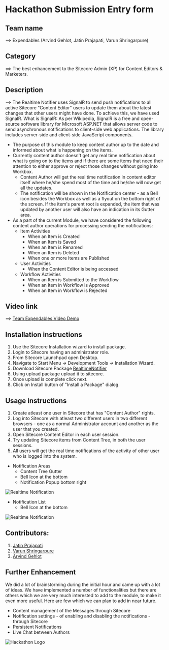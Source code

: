 # Hackathon Submission Entry form

## Team name
⟹ Expendables (Arvind Gehlot, Jatin Prajapati, Varun Shringarpure)

## Category
⟹ The best enhancement to the Sitecore Admin (XP) for Content Editors & Marketers.

## Description
⟹ The Realtime Notifier uses SignalR to send push notifications to all active Sitecore "Content Editor" users to update them about the latest changes that other users might have done. To achieve this, we have used SignalR. What is SignalR: As per Wikipedia, SignalR is a free and open-source software library for Microsoft ASP.NET that allows server code to send asynchronous notifications to client-side web applications. The library includes server-side and client-side JavaScript components.

  - The purpose of this module to keep content author up to the date and informed about what is happening on the items.
  - Currently content author doesn't get any real time notification about what is going on to the items and if there are some items that need their attention to either approve or reject those changes without going into Workbox.
    - Content Author will get the real time notification in content editor itself where he/she spend most of the time and he/she will now get all the updates. 
	- The notification will be shown in the Notification center - as a Bell icon besides the Workbox as well as a flyout on the bottom right of the screen. If the item's parent root is expanded, the item that was updated by another user will also have an indication in its Gutter area.
  - As a part of the current Module, we have considered the following content author operations for processing sending the notifications: 
    - Item Activities 
		- When an Item is Created
		- When an Item is Saved
		- When an Item is Renamed
		- When an Item is Deleted
		- When one or more Items are Published
    - User Activities 
		- When the Content Editor is being accessed
    - Workflow Activities
		- When an Item is Submitted to the Workflow
		- When an Item in Workflow is Approved
		- When an Item in Workflow is Rejected

## Video link

⟹ [Team Expendables Video Demo](https://youtu.be/ytZGMTAcZoQ)


## Installation instructions

1. Use the Sitecore Installation wizard to install package.
2. Login to Sitecore having an administrator role.
3. From Sitecore Launchpad open Desktop.
4. Navigate to Start Menu -> Development Tools -> Installation Wizard.
5. Download Sitecore Package [RealtimeNotifier](https://github.com/Sitecore-Hackathon/2021-Expendables/blob/main/blob/main/package/SCHackathon2021-Team-Expendables-1.0.zip)
6. Using upload package upload it to sitecore.
7. Once upload is complete click next.
8. Click on Install button of "Install a Package" dialog.

## Usage instructions

1. Create atleast one user in Sitecore that has "Content Author" rights. 
2. Log into Sitecore with atleast two different users in two different browsers - one as a normal Administrator account and another as the user that you created.
3. Open Sitecore Content Editor in each user session.
4. Try updating Sitecore items from Content Tree, in both the user sessions.
5. All users will get the real time notifications of the activity of other user who is logged into the system.

- Notification Areas
	- Content Tree Gutter
	- Bell Icon at the bottom
	- Notification Popup bottom right

![Realtime Notification](https://raw.githubusercontent.com/varunvns/2021-Expendables/main/docs/images/gutter-notification.png "Realtime Notification")

- Notification List
	- Bell Icon at the bottom

![Realtime Notification](https://raw.githubusercontent.com/varunvns/2021-Expendables/main/docs/images/bell-notifications.png "Realtime Notification")

## Contributors:

1. [Jatin Prajapati](https://twitter.com/jatin_praj)
2. [Varun Shringarpure](https://twitter.com/varunvns)
3. [Arvind Gehlot](https://twitter.com/arvindgehlot)

## Further Enhancement
We did a lot of brainstorming during the initial hour and came up with a lot of ideas. We have implemented a number of functionalities but there are others which we are very much interested to add to the module, to make it even more useful.
Here are few which we can plan to add in near future.

- Content management of the Messages through Sitecore
- Notification settings - of enabling and disabling the notifications - through Sitecore
- Persistent Notifications
- Live Chat between Authors

![Hackathon Logo](https://raw.githubusercontent.com/varunvns/2021-Expendables/main/docs/images/hackathon.png "Hackathon Logo")
